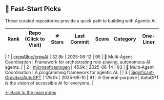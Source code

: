 ## 🚀 Fast-Start Picks

These curated repositories provide a quick path to building with Agentic AI.

| Rank | Repo (Click to Visit) | ★ Stars | Last Commit | Score | Category | One-Liner |
|------|-----------------------|---------|-------------|-------|----------|-----------|

| 1 | [crewAIInc/crewAI](https://github.com/crewAIInc/crewAI) | 32.8k | 2025-06-12 | 95 | 🤖 Multi-Agent Coordination | Framework for orchestrating role-playing, autonomous AI agents. |
| 2 | [microsoft/autogen](https://github.com/microsoft/autogen) | 45.9k | 2025-06-14 | 93 | 🤖 Multi-Agent Coordination | A programming framework for agentic AI. |
| 3 | [Significant-Gravitas/AutoGPT](https://github.com/Significant-Gravitas/AutoGPT) | 176.0k | 2025-06-10 | 91 | 🌐 General-purpose | AutoGPT is the vision of accessible AI for everyone. |

[← Back to the main index](README.md)
